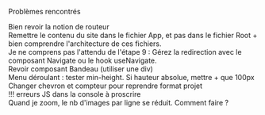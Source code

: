Problèmes rencontrés

Bien revoir la notion de routeur
<br />
Remettre le contenu du site dans le fichier App, et pas dans le fichier Root + bien comprendre l'architecture de ces fichiers.
<br />
Je ne comprens pas l'attendu de l'étape 9 : Gérez la redirection avec le composant Navigate ou le hook useNavigate.
<br />
Revoir composant Bandeau (utiliser une div)
<br />
Menu déroulant : tester min-height. Si hauteur absolue, mettre + que 100px
<br />
Changer chevron et compteur pour reprendre format projet
<br />
!!! erreurs JS dans la console à proscrire
<br />
Quand je zoom, le nb d'images par ligne se réduit. Comment faire ?
